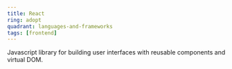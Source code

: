 ```yaml
---
title: React
ring: adopt
quadrant: languages-and-frameworks
tags: [frontend]
---
```


Javascript library for building user interfaces with reusable components and virtual DOM.

